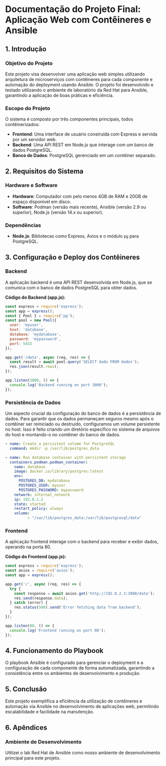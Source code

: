 
# Documentação do Projeto Final: Aplicação Web com Contêineres e Ansible

## 1. Introdução

### Objetivo do Projeto
Este projeto visa desenvolver uma aplicação web simples utilizando arquitetura de microserviços com contêineres para cada componente e automação do deployment usando Ansible. O projeto foi desenvolvido e testado utilizando o ambiente de laboratório da Red Hat para Ansible, garantindo a aplicação de boas práticas e eficiência.

### Escopo do Projeto
O sistema é composto por três componentes principais, todos contêinerizados:
- **Frontend**: Uma interface de usuário construída com Express e servida por um servidor web.
- **Backend**: Uma API REST em Node.js que interage com um banco de dados PostgreSQL.
- **Banco de Dados**: PostgreSQL gerenciado em um contêiner separado.

## 2. Requisitos do Sistema

### Hardware e Software
- **Hardware**: Computador com pelo menos 4GB de RAM e 20GB de espaço disponível em disco.
- **Software**: Podman (versão mais recente), Ansible (versão 2.9 ou superior), Node.js (versão 14.x ou superior).

### Dependências
- **Node.js**: Bibliotecas como Express, Axios e o módulo `pg` para PostgreSQL.

## 3. Configuração e Deploy dos Contêineres

### Backend
A aplicação backend é uma API REST desenvolvida em Node.js, que se comunica com o banco de dados PostgreSQL para obter dados.

**Código do Backend (app.js):**
```javascript
const express = require('express');
const app = express();
const { Pool } = require('pg');
const pool = new Pool({
  user: 'myuser',
  host: 'database',
  database: 'mydatabase',
  password: 'mypassword',
  port: 5432
});

app.get('/data', async (req, res) => {
  const result = await pool.query('SELECT dado FROM dados');
  res.json(result.rows);
});

app.listen(3000, () => {
  console.log('Backend running on port 3000');
});
```

### Persistência de Dados
Um aspecto crucial da configuração do banco de dados é a persistência de dados. Para garantir que os dados permaneçam seguros mesmo após o contêiner ser reiniciado ou destruído, configuramos um volume persistente no host. Isso é feito criando um diretório específico no sistema de arquivos do host e montando-o no contêiner do banco de dados.

```yaml
- name: Create a persistent volume for PostgreSQL
  command: mkdir -p /var/lib/postgres_data

- name: Run database container with persistent storage
  containers.podman.podman_container:
    name: database
    image: docker.io/library/postgres:latest
    env:
      POSTGRES_DB: mydatabase
      POSTGRES_USER: myuser
      POSTGRES_PASSWORD: mypassword
    network: internal_network
    ip: 192.0.1.2
    state: started
    restart_policy: always
    volume:
          - "/var/lib/postgres_data:/var/lib/postgresql/data"
```

### Frontend
A aplicação frontend interage com o backend para receber e exibir dados, operando na porta 80.

**Código do Frontend (app.js):**
```javascript
const express = require('express');
const axios = require('axios');
const app = express();

app.get('/', async (req, res) => {
  try {
    const response = await axios.get('http://192.0.2.3:3000/data');
    res.send(response.data);
  } catch (error) {
    res.status(500).send('Error fetching data from backend');
  }
});

app.listen(80, () => {
  console.log('Frontend running on port 80');
});
```

## 4. Funcionamento do Playbook

O playbook Ansible é configurado para gerenciar o deployment e a configuração de cada componente de forma automatizada, garantindo a consistência entre os ambientes de desenvolvimento e produção.

## 5. Conclusão

Este projeto exemplifica a eficiência da utilização de contêineres e automação via Ansible no desenvolvimento de aplicações web, permitindo escalabilidade e facilidade na manutenção.

## 6. Apêndices

### Ambiente de Desenvolvimento
Utilizei o lab Red Hat de Ansible como nosso ambiente de desenvolvimento principal para este projeto.

